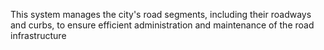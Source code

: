 
This system manages the city's road segments, including their roadways and curbs, to ensure efficient administration and maintenance of the road infrastructure
